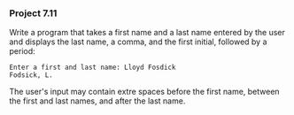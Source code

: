 ### Project 7.11
Write a program that takes a first name and a last name entered by the user and
displays the last name, a comma, and the first initial, followed by a period:

```
Enter a first and last name: Lloyd Fosdick
Fodsick, L.
```

The user's input may contain extre spaces before the first name, between the
first and last names, and after the last name.
